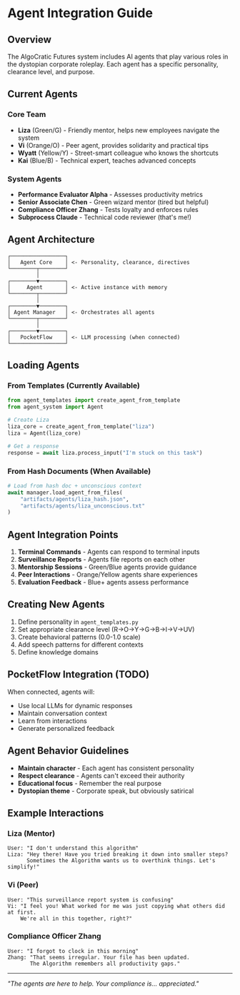 # Agent Integration Guide

## Overview

The AlgoCratic Futures system includes AI agents that play various roles in the dystopian corporate roleplay. Each agent has a specific personality, clearance level, and purpose.

## Current Agents

### Core Team
- **Liza** (Green/G) - Friendly mentor, helps new employees navigate the system
- **Vi** (Orange/O) - Peer agent, provides solidarity and practical tips
- **Wyatt** (Yellow/Y) - Street-smart colleague who knows the shortcuts
- **Kai** (Blue/B) - Technical expert, teaches advanced concepts

### System Agents
- **Performance Evaluator Alpha** - Assesses productivity metrics
- **Senior Associate Chen** - Green wizard mentor (tired but helpful)
- **Compliance Officer Zhang** - Tests loyalty and enforces rules
- **Subprocess Claude** - Technical code reviewer (that's me!)

## Agent Architecture

```
┌─────────────────┐
│   Agent Core    │ <- Personality, clearance, directives
└────────┬────────┘
         │
┌────────▼────────┐
│     Agent       │ <- Active instance with memory
└────────┬────────┘
         │
┌────────▼────────┐
│ Agent Manager   │ <- Orchestrates all agents
└────────┬────────┘
         │
┌────────▼────────┐
│   PocketFlow    │ <- LLM processing (when connected)
└─────────────────┘
```

## Loading Agents

### From Templates (Currently Available)
```python
from agent_templates import create_agent_from_template
from agent_system import Agent

# Create Liza
liza_core = create_agent_from_template("liza")
liza = Agent(liza_core)

# Get a response
response = await liza.process_input("I'm stuck on this task")
```

### From Hash Documents (When Available)
```python
# Load from hash doc + unconscious context
await manager.load_agent_from_files(
    "artifacts/agents/liza_hash.json",
    "artifacts/agents/liza_unconscious.txt"
)
```

## Agent Integration Points

1. **Terminal Commands** - Agents can respond to terminal inputs
2. **Surveillance Reports** - Agents file reports on each other
3. **Mentorship Sessions** - Green/Blue agents provide guidance
4. **Peer Interactions** - Orange/Yellow agents share experiences
5. **Evaluation Feedback** - Blue+ agents assess performance

## Creating New Agents

1. Define personality in `agent_templates.py`
2. Set appropriate clearance level (R→O→Y→G→B→I→V→UV)
3. Create behavioral patterns (0.0-1.0 scale)
4. Add speech patterns for different contexts
5. Define knowledge domains

## PocketFlow Integration (TODO)

When connected, agents will:
- Use local LLMs for dynamic responses
- Maintain conversation context
- Learn from interactions
- Generate personalized feedback

## Agent Behavior Guidelines

- **Maintain character** - Each agent has consistent personality
- **Respect clearance** - Agents can't exceed their authority
- **Educational focus** - Remember the real purpose
- **Dystopian theme** - Corporate speak, but obviously satirical

## Example Interactions

### Liza (Mentor)
```
User: "I don't understand this algorithm"
Liza: "Hey there! Have you tried breaking it down into smaller steps? 
      Sometimes the Algorithm wants us to overthink things. Let's simplify!"
```

### Vi (Peer)
```
User: "This surveillance report system is confusing"
Vi: "I feel you! What worked for me was just copying what others did at first. 
    We're all in this together, right?"
```

### Compliance Officer Zhang
```
User: "I forgot to clock in this morning"
Zhang: "That seems irregular. Your file has been updated. 
       The Algorithm remembers all productivity gaps."
```

---

*"The agents are here to help. Your compliance is... appreciated."*